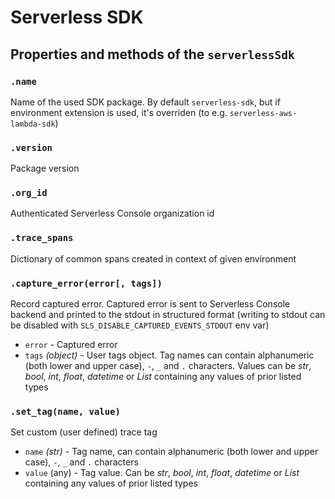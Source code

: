 # Serverless SDK

## Properties and methods of the `serverlessSdk`

### `.name`

Name of the used SDK package. By default `serverless-sdk`, but if environment extension is used, it's overriden (to e.g. `serverless-aws-lambda-sdk`)

### `.version`

Package version

### `.org_id`

Authenticated Serverless Console organization id

### `.trace_spans`

Dictionary of common spans created in context of given environment

### `.capture_error(error[, tags])`

Record captured error. Captured error is sent to Serverless Console backend and printed to the stdout in structured format (writing to stdout can be disabled with `SLS_DISABLE_CAPTURED_EVENTS_STDOUT` env var)

- `error` - Captured error
- `tags` _(object)_ - User tags object. Tag names can contain alphanumeric (both lower and upper case), `-`, `_` and `.` characters. Values can be _str_, _bool_, _int_, _float_, _datetime_ or _List_ containing any values of prior listed types

### `.set_tag(name, value)`

Set custom (user defined) trace tag

- `name` _(str)_ - Tag name, can contain alphanumeric (both lower and upper case), `-`, `_` and `.` characters
- `value` (any) - Tag value. Can be _str_, _bool_, _int_, _float_, _datetime_ or _List_ containing any values of prior listed types
